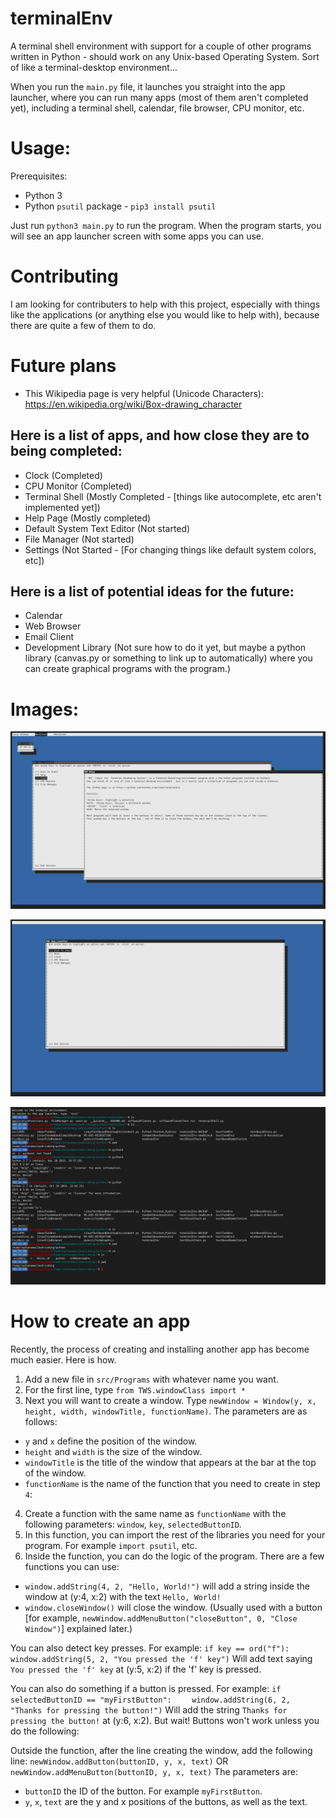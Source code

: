 # terminalEnv
A terminal shell environment with support for a couple of other programs written in Python - should work on any Unix-based Operating System. Sort of like a terminal-desktop environment...

When you run the `main.py` file, it launches you straight into the app launcher, where you can run many apps (most of them aren't completed yet), including a terminal shell, calendar, file browser, CPU monitor, etc.

# Usage:
Prerequisites:
* Python 3
* Python `psutil` package - `pip3 install psutil`

Just run `python3 main.py` to run the program. When the program starts, you will see an app launcher screen with some apps you can use.

# Contributing
I am looking for contributers to help with this project, especially with things like the applications (or anything else you would like to help with), because there are quite a few of them to do.

# Future plans

* This Wikipedia page is very helpful (Unicode Characters): https://en.wikipedia.org/wiki/Box-drawing_character

## Here is a list of apps, and how close they are to being completed:
* Clock (Completed)
* CPU Monitor (Completed)
* Terminal Shell (Mostly Completed - [things like autocomplete, etc aren't implemented yet])
* Help Page (Mostly completed)
* Default System Text Editor (Not started)
* File Manager (Not started)
* Settings (Not Started - [For changing things like default system colors, etc])

## Here is a list of potential ideas for the future:
* Calendar
* Web Browser
* Email Client
* Development Library (Not sure how to do it yet, but maybe a python library (canvas.py or something to link up to automatically) where you can create graphical programs with the program.)

# Images:
![image1](/images/screenShot1.png)

![image2](/images/screenShot2.png)

![image3](/images/screenShot3.png)

# How to create an app
Recently, the process of creating and installing another app has become much easier. Here is how.
1. Add a new file in `src/Programs` with whatever name you want.
2. For the first line, type `from TWS.windowClass import *`
3. Next you will want to create a window. Type `newWindow = Window(y, x, height, width, windowTitle, functionName)`. The parameters are as follows:
* `y` and `x` define the position of the window.
* `height` and `width` is the size of the window.
* `windowTitle` is the title of the window that appears at the bar at the top of the window.
* `functionName` is the name of the function that you need to create in step `4`:
4. Create a function with the same name as `functionName` with the following parameters: `window`, `key`, `selectedButtonID`.
5. In this function, you can import the rest of the libraries you need for your program. For example `import psutil`, etc.
6. Inside the function, you can do the logic of the program. There are a few functions you can use:
* `window.addString(4, 2, "Hello, World!")` will add a string inside the window at (y:4, x:2) with the text `Hello, World!`
* `window.closeWindow()` will close the window. (Usually used with a button [for example, `newWindow.addMenuButton("closeButton", 0, "Close Window")`] explained later.)

You can also detect key presses. For example:
`if key == ord("f"):`
`    window.addString(5, 2, "You pressed the 'f' key")`
Will add text saying `You pressed the 'f' key` at (y:5, x:2) if the 'f' key is pressed.

You can also do something if a button is pressed. For example:
`if selectedButtonID == "myFirstButton":`
`    window.addString(6, 2, "Thanks for pressing the button!")`
Will add the string `Thanks for pressing the button!` at (y:6, x:2).
But wait! Buttons won't work unless you do the following:

Outside the function, after the line creating the window, add the following line:
`newWindow.addButton(buttonID, y, x, text)`
OR
`newWindow.addMenuButton(buttonID, y, x, text)`
The parameters are:
* `buttonID` the ID of the button. For example `myFirstButton`.
* `y`, `x`, `text` are the y and x positions of the buttons, as well as the text.